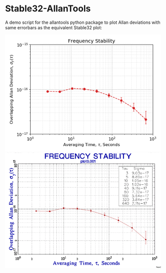 # Stable32-AllanTools

A demo script for the allantools python package to plot Allan deviations with same errorbars as the equivalent Stable32 plot:

![Python Output](StableAllanTools.png)
![Stable32 Output](Stable32ref.png)
